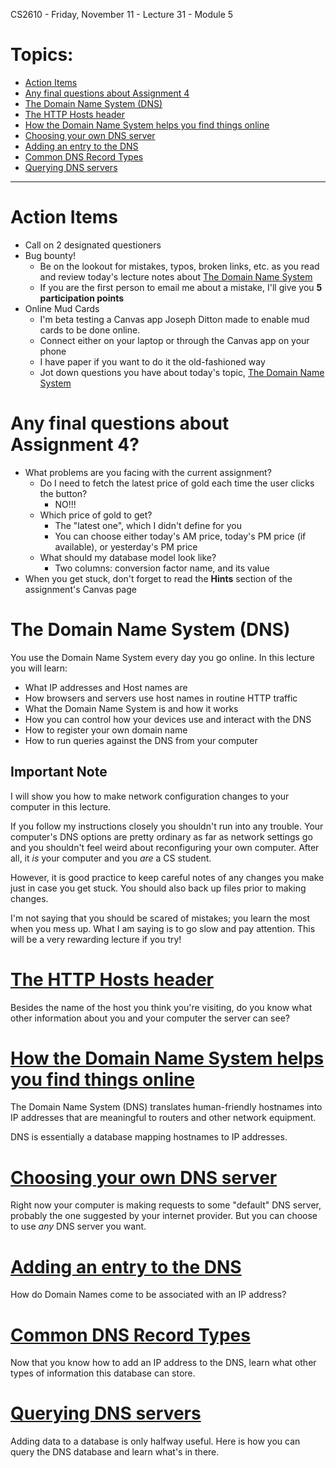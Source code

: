CS2610 - Friday, November 11 - Lecture 31 - Module 5

# Topics:
* [Action Items](#action-items)
* [Any final questions about Assignment 4](#any-final-questions-about-assignment-4)
* [The Domain Name System (DNS)](#the-domain-name-system-dns)
* [The HTTP Hosts header](#the-http-hosts-header)
* [How the Domain Name System helps you find things online](#how-the-domain-name-system-helps-you-find-things-online)
* [Choosing your own DNS server](#choosing-your-own-dns-server)
* [Adding an entry to the DNS](#adding-an-entry-to-the-dns)
* [Common DNS Record Types](#common-dns-record-types)
* [Querying DNS servers](#querying-dns-servers)


------------------------------------------------------------
# Action Items

*   Call on 2 designated questioners
*   Bug bounty!
    *   Be on the lookout for mistakes, typos, broken links, etc. as you read and review today's lecture notes about [The Domain Name System](../Domain_Names_and_the_DNS.md)
    *   If you are the first person to email me about a mistake, I'll give you **5 participation points** 
*   Online Mud Cards
    *   I'm beta testing a Canvas app Joseph Ditton made to enable mud cards to be done online.
    *   Connect either on your laptop or through the Canvas app on your phone
    *   I have paper if you want to do it the old-fashioned way
    *   Jot down questions you have about today's topic, [The Domain Name System](../Domain_Names_and_the_DNS.md)



# Any final questions about Assignment 4?

*   What problems are you facing with the current assignment?
    *   Do I need to fetch the latest price of gold each time the user clicks the button?
        *   NO!!! 
    *   Which price of gold to get?
        *   The "latest one", which I didn't define for you
        *   You can choose either today's AM price, today's PM price (if available), or yesterday's PM price
    *   What should my database model look like?
        *   Two columns: conversion factor name, and its value
*   When you get stuck, don't forget to read the **Hints** section of the assignment's Canvas page



# The Domain Name System (DNS)

You use the Domain Name System every day you go online.  In this lecture you will learn:

*   What IP addresses and Host names are
*   How browsers and servers use host names in routine HTTP traffic
*   What the Domain Name System is and how it works
*   How you can control how your devices use and interact with the DNS
*   How to register your own domain name
*   How to run queries against the DNS from your computer


## Important Note

I will show you how to make network configuration changes to your computer in this lecture.

If you follow my instructions closely you shouldn't run into any trouble.  Your computer's DNS options are pretty ordinary as far as network settings go and you shouldn't feel weird about reconfiguring your own computer.  After all, it *is* your computer and you *are* a CS student.

However, it is good practice to keep careful notes of any changes you make just in case you get stuck.  You should also back up files prior to making changes.

I'm not saying that you should be scared of mistakes; you learn the most when you mess up.  What I am saying is to go slow and pay attention.  This will be a very rewarding lecture if you try!



# [The HTTP Hosts header](../Domain_Names_and_the_DNS.md#the-http-hosts-header)

Besides the name of the host you think you're visiting, do you know what other information about you and your computer the server can see?



# [How the Domain Name System helps you find things online](../Domain_Names_and_the_DNS.md#how-the-domain-name-system-helps-you-find-things-online)

The Domain Name System (DNS) translates human-friendly hostnames into IP
addresses that are meaningful to routers and other network equipment.

DNS is essentially a database mapping hostnames to IP addresses.



# [Choosing your own DNS server](../Domain_Names_and_the_DNS.md#choosing-your-own-dns-server)

Right now your computer is making requests to some "default" DNS server,
probably the one suggested by your internet provider.  But you can choose to
use *any* DNS server you want.



#  [Adding an entry to the DNS](../Domain_Names_and_the_DNS.md#adding-an-entry-to-the-dns)

How do Domain Names come to be associated with an IP address?



# [Common DNS Record Types](../Domain_Names_and_the_DNS.md#common-dns-record-types)

Now that you know how to add an IP address to the DNS, learn what other types
of information this database can store.



# [Querying DNS servers](../Domain_Names_and_the_DNS.md#querying-dns-servers)

Adding data to a database is only halfway useful.  Here is how you can query
the DNS database and learn what's in there.



